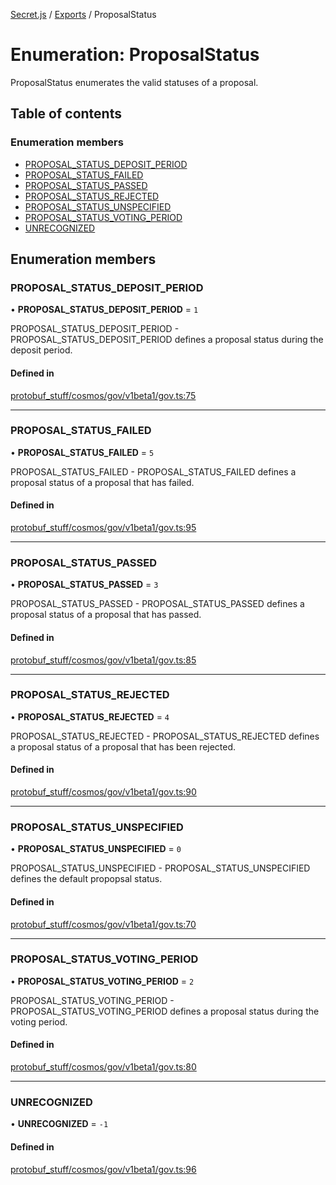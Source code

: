 [Secret.js](../README.md) / [Exports](../modules.md) / ProposalStatus

# Enumeration: ProposalStatus

ProposalStatus enumerates the valid statuses of a proposal.

## Table of contents

### Enumeration members

- [PROPOSAL\_STATUS\_DEPOSIT\_PERIOD](ProposalStatus.md#proposal_status_deposit_period)
- [PROPOSAL\_STATUS\_FAILED](ProposalStatus.md#proposal_status_failed)
- [PROPOSAL\_STATUS\_PASSED](ProposalStatus.md#proposal_status_passed)
- [PROPOSAL\_STATUS\_REJECTED](ProposalStatus.md#proposal_status_rejected)
- [PROPOSAL\_STATUS\_UNSPECIFIED](ProposalStatus.md#proposal_status_unspecified)
- [PROPOSAL\_STATUS\_VOTING\_PERIOD](ProposalStatus.md#proposal_status_voting_period)
- [UNRECOGNIZED](ProposalStatus.md#unrecognized)

## Enumeration members

### PROPOSAL\_STATUS\_DEPOSIT\_PERIOD

• **PROPOSAL\_STATUS\_DEPOSIT\_PERIOD** = `1`

PROPOSAL_STATUS_DEPOSIT_PERIOD - PROPOSAL_STATUS_DEPOSIT_PERIOD defines a proposal status during the deposit
period.

#### Defined in

[protobuf_stuff/cosmos/gov/v1beta1/gov.ts:75](https://github.com/scrtlabs/secret.js/blob/839fe3d/src/protobuf_stuff/cosmos/gov/v1beta1/gov.ts#L75)

___

### PROPOSAL\_STATUS\_FAILED

• **PROPOSAL\_STATUS\_FAILED** = `5`

PROPOSAL_STATUS_FAILED - PROPOSAL_STATUS_FAILED defines a proposal status of a proposal that has
failed.

#### Defined in

[protobuf_stuff/cosmos/gov/v1beta1/gov.ts:95](https://github.com/scrtlabs/secret.js/blob/839fe3d/src/protobuf_stuff/cosmos/gov/v1beta1/gov.ts#L95)

___

### PROPOSAL\_STATUS\_PASSED

• **PROPOSAL\_STATUS\_PASSED** = `3`

PROPOSAL_STATUS_PASSED - PROPOSAL_STATUS_PASSED defines a proposal status of a proposal that has
passed.

#### Defined in

[protobuf_stuff/cosmos/gov/v1beta1/gov.ts:85](https://github.com/scrtlabs/secret.js/blob/839fe3d/src/protobuf_stuff/cosmos/gov/v1beta1/gov.ts#L85)

___

### PROPOSAL\_STATUS\_REJECTED

• **PROPOSAL\_STATUS\_REJECTED** = `4`

PROPOSAL_STATUS_REJECTED - PROPOSAL_STATUS_REJECTED defines a proposal status of a proposal that has
been rejected.

#### Defined in

[protobuf_stuff/cosmos/gov/v1beta1/gov.ts:90](https://github.com/scrtlabs/secret.js/blob/839fe3d/src/protobuf_stuff/cosmos/gov/v1beta1/gov.ts#L90)

___

### PROPOSAL\_STATUS\_UNSPECIFIED

• **PROPOSAL\_STATUS\_UNSPECIFIED** = `0`

PROPOSAL_STATUS_UNSPECIFIED - PROPOSAL_STATUS_UNSPECIFIED defines the default propopsal status.

#### Defined in

[protobuf_stuff/cosmos/gov/v1beta1/gov.ts:70](https://github.com/scrtlabs/secret.js/blob/839fe3d/src/protobuf_stuff/cosmos/gov/v1beta1/gov.ts#L70)

___

### PROPOSAL\_STATUS\_VOTING\_PERIOD

• **PROPOSAL\_STATUS\_VOTING\_PERIOD** = `2`

PROPOSAL_STATUS_VOTING_PERIOD - PROPOSAL_STATUS_VOTING_PERIOD defines a proposal status during the voting
period.

#### Defined in

[protobuf_stuff/cosmos/gov/v1beta1/gov.ts:80](https://github.com/scrtlabs/secret.js/blob/839fe3d/src/protobuf_stuff/cosmos/gov/v1beta1/gov.ts#L80)

___

### UNRECOGNIZED

• **UNRECOGNIZED** = `-1`

#### Defined in

[protobuf_stuff/cosmos/gov/v1beta1/gov.ts:96](https://github.com/scrtlabs/secret.js/blob/839fe3d/src/protobuf_stuff/cosmos/gov/v1beta1/gov.ts#L96)
